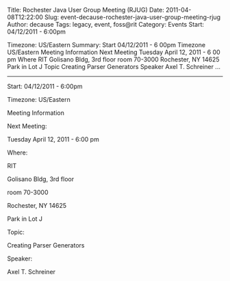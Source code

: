 Title: Rochester Java User Group Meeting (RJUG)
Date: 2011-04-08T12:22:00
Slug: event-decause-rochester-java-user-group-meeting-rjug
Author: decause
Tags: legacy, event, foss@rit
Category: Events
Start: 04/12/2011 - 6:00pm

Timezone: US/Eastern
Summary: Start  04/12/2011 - 6 00pm  Timezone  US/Eastern  Meeting Information  Next Meeting   Tuesday April 12, 2011 - 6 00 pm  Where   RIT  Golisano Bldg, 3rd floor  room 70-3000  Rochester, NY 14625  Park in Lot J  Topic   Creating Parser Generators  Speaker   Axel T. Schreiner   ... 

---
Start: 04/12/2011 - 6:00pm

Timezone: US/Eastern

Meeting Information

Next Meeting:

Tuesday April 12, 2011 - 6:00 pm

Where:

RIT

Golisano Bldg, 3rd floor

room 70-3000

Rochester, NY 14625

Park in Lot J

Topic:

Creating Parser Generators

Speaker:

Axel T. Schreiner

